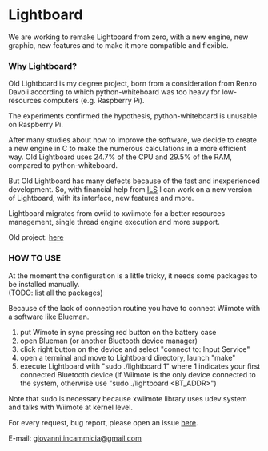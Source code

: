# Lightboard
We are working to remake Lightboard from zero, with a new engine, new graphic, new features and to make it more compatible and flexible.

### Why Lightboard?
Old Lightboard is my degree project, born from a consideration from Renzo Davoli according to which python-whiteboard was too heavy for low-resources computers (e.g. Raspberry Pi).

The experiments confirmed the hypothesis, python-whiteboard is unusable on Raspberry Pi.

After many studies about how to improve the software, we decide to create a new engine in C to make the numerous calculations in a more efficient way.
Old Lightboard uses 24.7% of the CPU and 29.5% of the RAM, compared to python-whiteboard.

But Old Lightboard has many defects because of the fast and inexperienced development.
So, with financial help from [ILS](http://www.ils.org/) I can work on a new version of Lightboard, with its interface, new features and more.

Lightboard migrates from cwiid to xwiimote for a better resources management, single thread engine execution and more support.

Old project: [here](https://github.com/GiovanniIncammicia/old_lightboard)

### HOW TO USE
At the moment the configuration is a little tricky, it needs some packages to be installed manually.  
(TODO: list all the packages)

Because of the lack of connection routine you have to connect Wiimote with a software like Blueman.
1. put Wimote in sync pressing red button on the battery case  
2. open Blueman (or another Bluetooth device manager)  
3. click right button on the device and select "connect to: Input Service"  
4. open a terminal and move to Lightboard directory, launch "make"  
5. execute Lightboard with "sudo ./lightboard 1" where 1 indicates your first connected Bluetooth device (if Wiimote is the only device connected to the system, otherwise use "sudo ./lightboard <BT_ADDR>")


Note that sudo is necessary because xwiimote library uses udev system and talks with Wiimote at kernel level.


For every request, bug report, please open an issue [here](https://github.com/GiovanniIncammicia/lightboard/issues).

E-mail: giovanni.incammicia@gmail.com
